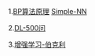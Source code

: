 
1.[BP算法原理](https://mattmazur.com/2015/03/17/a-step-by-step-backpropagation-example/)  [Simple-NN](https://github.com/mattm/simple-neural-network)

2.[DL-500问](https://github.com/scutan90/DeepLearning-500-questions)

3.[增强学习-伯克利](http://rail.eecs.berkeley.edu/deeprlcourse/)
